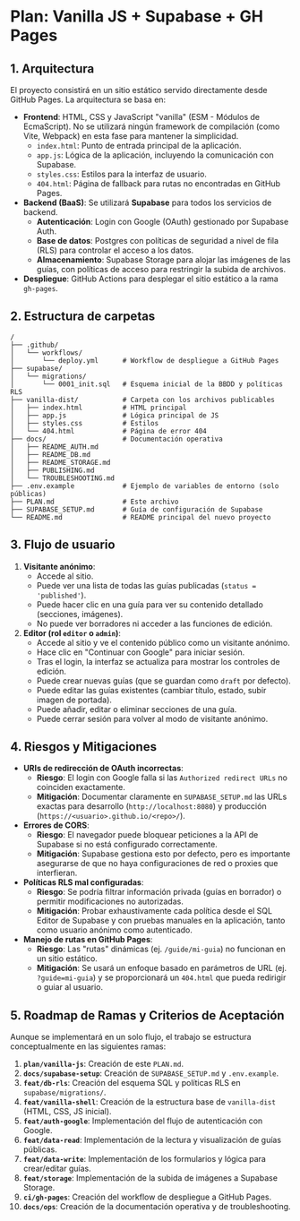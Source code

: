 # Plan: Vanilla JS + Supabase + GH Pages

## 1. Arquitectura

El proyecto consistirá en un sitio estático servido directamente desde GitHub Pages. La arquitectura se basa en:

-   **Frontend**: HTML, CSS y JavaScript "vanilla" (ESM - Módulos de EcmaScript). No se utilizará ningún framework de compilación (como Vite, Webpack) en esta fase para mantener la simplicidad.
    -   `index.html`: Punto de entrada principal de la aplicación.
    -   `app.js`: Lógica de la aplicación, incluyendo la comunicación con Supabase.
    -   `styles.css`: Estilos para la interfaz de usuario.
    -   `404.html`: Página de fallback para rutas no encontradas en GitHub Pages.
-   **Backend (BaaS)**: Se utilizará **Supabase** para todos los servicios de backend.
    -   **Autenticación**: Login con Google (OAuth) gestionado por Supabase Auth.
    -   **Base de datos**: Postgres con políticas de seguridad a nivel de fila (RLS) para controlar el acceso a los datos.
    -   **Almacenamiento**: Supabase Storage para alojar las imágenes de las guías, con políticas de acceso para restringir la subida de archivos.
-   **Despliegue**: GitHub Actions para desplegar el sitio estático a la rama `gh-pages`.

## 2. Estructura de carpetas

```
/
├── .github/
│   └── workflows/
│       └── deploy.yml      # Workflow de despliegue a GitHub Pages
├── supabase/
│   └── migrations/
│       └── 0001_init.sql   # Esquema inicial de la BBDD y políticas RLS
├── vanilla-dist/           # Carpeta con los archivos publicables
│   ├── index.html          # HTML principal
│   ├── app.js              # Lógica principal de JS
│   ├── styles.css          # Estilos
│   └── 404.html            # Página de error 404
├── docs/                   # Documentación operativa
│   ├── README_AUTH.md
│   ├── README_DB.md
│   ├── README_STORAGE.md
│   ├── PUBLISHING.md
│   └── TROUBLESHOOTING.md
├── .env.example            # Ejemplo de variables de entorno (solo públicas)
├── PLAN.md                 # Este archivo
├── SUPABASE_SETUP.md       # Guía de configuración de Supabase
└── README.md               # README principal del nuevo proyecto
```

## 3. Flujo de usuario

1.  **Visitante anónimo**:
    -   Accede al sitio.
    -   Puede ver una lista de todas las guías publicadas (`status = 'published'`).
    -   Puede hacer clic en una guía para ver su contenido detallado (secciones, imágenes).
    -   No puede ver borradores ni acceder a las funciones de edición.
2.  **Editor (rol `editor` o `admin`)**:
    -   Accede al sitio y ve el contenido público como un visitante anónimo.
    -   Hace clic en "Continuar con Google" para iniciar sesión.
    -   Tras el login, la interfaz se actualiza para mostrar los controles de edición.
    -   Puede crear nuevas guías (que se guardan como `draft` por defecto).
    -   Puede editar las guías existentes (cambiar título, estado, subir imagen de portada).
    -   Puede añadir, editar o eliminar secciones de una guía.
    -   Puede cerrar sesión para volver al modo de visitante anónimo.

## 4. Riesgos y Mitigaciones

-   **URIs de redirección de OAuth incorrectas**:
    -   **Riesgo**: El login con Google falla si las `Authorized redirect URLs` no coinciden exactamente.
    -   **Mitigación**: Documentar claramente en `SUPABASE_SETUP.md` las URLs exactas para desarrollo (`http://localhost:8080`) y producción (`https://<usuario>.github.io/<repo>/`).
-   **Errores de CORS**:
    -   **Riesgo**: El navegador puede bloquear peticiones a la API de Supabase si no está configurado correctamente.
    -   **Mitigación**: Supabase gestiona esto por defecto, pero es importante asegurarse de que no haya configuraciones de red o proxies que interfieran.
-   **Políticas RLS mal configuradas**:
    -   **Riesgo**: Se podría filtrar información privada (guías en borrador) o permitir modificaciones no autorizadas.
    -   **Mitigación**: Probar exhaustivamente cada política desde el SQL Editor de Supabase y con pruebas manuales en la aplicación, tanto como usuario anónimo como autenticado.
-   **Manejo de rutas en GitHub Pages**:
    -   **Riesgo**: Las "rutas" dinámicas (ej. `/guide/mi-guia`) no funcionan en un sitio estático.
    -   **Mitigación**: Se usará un enfoque basado en parámetros de URL (ej. `?guide=mi-guia`) y se proporcionará un `404.html` que pueda redirigir o guiar al usuario.

## 5. Roadmap de Ramas y Criterios de Aceptación

Aunque se implementará en un solo flujo, el trabajo se estructura conceptualmente en las siguientes ramas:

1.  **`plan/vanilla-js`**: Creación de este `PLAN.md`.
2.  **`docs/supabase-setup`**: Creación de `SUPABASE_SETUP.md` y `.env.example`.
3.  **`feat/db-rls`**: Creación del esquema SQL y políticas RLS en `supabase/migrations/`.
4.  **`feat/vanilla-shell`**: Creación de la estructura base de `vanilla-dist` (HTML, CSS, JS inicial).
5.  **`feat/auth-google`**: Implementación del flujo de autenticación con Google.
6.  **`feat/data-read`**: Implementación de la lectura y visualización de guías públicas.
7.  **`feat/data-write`**: Implementación de los formularios y lógica para crear/editar guías.
8.  **`feat/storage`**: Implementación de la subida de imágenes a Supabase Storage.
9.  **`ci/gh-pages`**: Creación del workflow de despliegue a GitHub Pages.
10. **`docs/ops`**: Creación de la documentación operativa y de troubleshooting.
